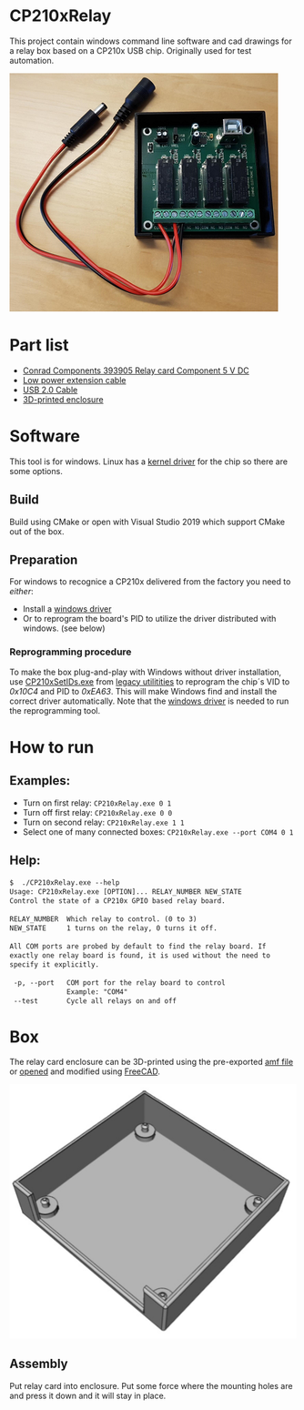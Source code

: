# CP210xRelay

This project contain windows command line software and cad drawings for a relay box based on a CP210x USB chip. Originally used for test automation. 

![image of assembled relay box](/assembled_box.png)

# Part list
- [Conrad Components 393905 Relay card Component 5 V DC](https://www.conrad.-com/p/conrad-components-393905-relay-card-component-5-v-dc-393905)
- [Low power extension cable](https://www.conrad.com/p/tru-components-low-power-extension-cable-low-power-plug-low-power-socket-55-mm-21-mm-55-mm-21-mm-1-pcs-1582277)
- [USB 2.0 Cable](https://www.conrad.com/p/goobay-usb-20-cable-1x-usb-20-connector-a-1x-usb-20-connector-b-180-m-grey-973569)
- [3D-printed enclosure](#box)

# Software
This tool is for windows. Linux has a [kernel driver](https://github.com/torvalds/linux/blob/master/drivers/usb/serial/cp210x.c) for the chip so there are some options.

## Build
Build using CMake or open with Visual Studio 2019 which support CMake out of the box.

## Preparation 
For windows to recognice a CP210x delivered from the factory you need to *either*:
- Install a [windows driver](https://www.silabs.com/documents/public/software/CP210x_Universal_Windows_Driver.zip)
- Or to reprogram the board's PID to utilize the driver distributed with windows. (see below)

### Reprogramming procedure
To make the box plug-and-play with Windows without driver installation, use [CP210xSetIDs.exe](https://www.silabs.com/content/usergenerated/asi/cloud/attachments/siliconlabs/en/community/groups/interface/knowledge-base/jcr:content/content/primary/blog/cp210x_legacy_progra-zARf/CP210x_LegacyUtilities.zip) from [legacy utilitities](https://www.silabs.com/community/interface/knowledge-base.entry.html/2016/11/04/cp210x_legacy_progra-zARf) to reprogram the chip´s VID to *0x10C4* and PID to *0xEA63*. This will make Windows find and install the correct driver automatically. Note that the [windows driver](https://www.silabs.com/documents/public/software/CP210x_Universal_Windows_Driver.zip) is needed to run the reprogramming tool.

# How to run
## Examples:

- Turn on first relay: `CP210xRelay.exe 0 1`
- Turn off first relay: `CP210xRelay.exe 0 0`
- Turn on second relay: `CP210xRelay.exe 1 1`
- Select one of many connected boxes: `CP210xRelay.exe --port COM4 0 1`

## Help: 
```
$  ./CP210xRelay.exe --help
Usage: CP210xRelay.exe [OPTION]... RELAY_NUMBER NEW_STATE
Control the state of a CP210x GPIO based relay board.

RELAY_NUMBER  Which relay to control. (0 to 3)
NEW_STATE     1 turns on the relay, 0 turns it off.

All COM ports are probed by default to find the relay board. If
exactly one relay board is found, it is used without the need to
specify it explicitly.

 -p, --port   COM port for the relay board to control
              Example: "COM4"
 --test       Cycle all relays on and off
```

# Box
The relay card enclosure can be 3D-printed using the pre-exported [amf file](/cad/relay_card_box.amf) or [opened](/cad/relay_card_box.FCStd) and modified using [FreeCAD](https://www.freecadweb.org/).

![relay box](/cad/relay_card_box.png)

## Assembly
Put relay card into enclosure. Put some force where the mounting holes are and press it down and it will stay in place.


